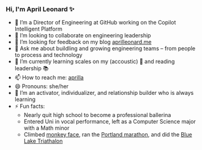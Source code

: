 ### Hi, I'm April Leonard ✨
 
- 🔭 I’m a Director of Engineering at GitHub working on the Copilot Intelligent Platform
- 👯 I’m looking to collaborate on engineering leadership
- 🤔 I’m looking for feedback on my blog [aprilleonard.me](https://aprilleonard.me)
- 💬 Ask me about buildling and growing engineering teams – from people to process and technology
- 🌱 I’m currently learning scales on my (accoustic) 🎸 and reading leadership 📚
- 📫 How to reach me: [aprilla](https://twitter.com/aprilla)
- 😄 Pronouns: she/her
- 🐝 I’m an activator, individualizer, and relationship builder who is always learning
- ⚡️ Fun facts: 
  - Nearly quit high school to become a professional ballerina
  - Entered Uni in vocal performance, left as a Computer Science major with a Math minor 
  - Climbed [monkey face](https://www.mountainproject.com/route/105792553/west-face-variation), ran the [Portland marathon](https://www.portlandmarathon.com/), and did the [Blue Lake Triathalon](https://whyracingevents.com/pdx-triathlon-at-blue-lake/)
